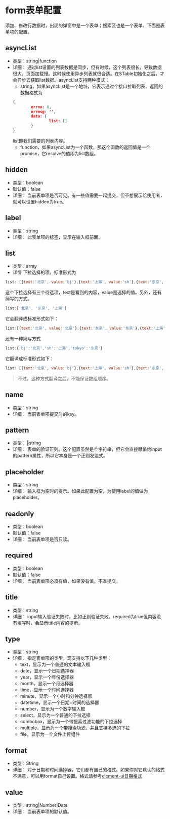 # form表单配置
添加、修改行数据时，出现的弹窗中是一个表单；搜索区也是一个表单。下面是表单项的配置。

## asyncList
* 类型：string|function
* 详细：
通过list设置的列表数据是同步，但有时候，这个列表很长，导致数据很大，页面加载慢。这时候使用异步列表就很合适。在STable初始化之后，才会异步去获取list数据。asyncList支持两种模式：
	* string，如果asyncList是一个地址，它表示通过个接口拉取列表，返回的数据格式为
	```json
	{
			errno: 0,
			errmsg: '',
			data: {
					list: []
			}
	}
	```
	list即我们需要的列表内容。
	* function，如果asyncList为一个函数，那这个函数的返回值是一个promise，它resolve的值即为list数组。

## hidden
* 类型：boolean
* 默认值：false
* 详细：
当前表单项是否可见。有一些值需要一起提交，但不想展示给使用者，就可以设置hidden为true。

## label
* 类型：string
* 详细：
此表单项的标签，显示在输入框前面。

## list
* 类型：array
* 详情
下拉选择的项。标准形式为
```javascript
list: [{text:'北京', value:'bj'},{text:'上海', value:'sh'},{text:'东京', value:'tokyo'}]
```
这个下拉选择有三个待选项，text是看到的内容，value是选择的值。另外，还有简写的方式。
```javascript
list:['北京', '东京', '上海']
```
它会翻译成标准形式如下：
```javascript
list:[{text:'北京', value:'北京'},{text:'东京', value:'东京'},{text:'上海', value:'上海'}]
```
还有一种简写方式
```javascript
list:{'bj':'北京','sh':'上海','tokyo':'东京'}
```
它翻译成标准形式如下：
```javascript
list: [{text:'北京', value:'bj'},{text:'上海', value:'sh'},{text:'东京', value:'tokyo'}]
```
> 不过，这种方式翻译之后，不能保证数组顺序。

## name
* 类型：string
* 详细：
当前表单项提交时的key。

## pattern
* 类型：string
* 详细：
表单的验证正则。这个配置虽然是个字符串，但它会直接赋值给input的pattern属性，所以它本身是一个正则发达式。

## placeholder
* 类型：string
* 详细：
输入框为空时的提示。如果此配置为空，为使用label的值做为placeholder。

## readonly
* 类型：boolean
* 默认值：false
* 详细：
当前表单项是否只读。

## required
* 类型：boolean
* 默认值：false
* 详细：
当前表单项必须有值，如果没有值，不准提交。

## title
* 类型：string
* 详细：
input输入验证失败时，比如正则验证失败、required为true但内容没有填写时，会显示title内容的提示。

## type
* 类型：string
* 详细：
指定表单项的类型，现支持以下几种类型：
	* text，显示为一个普通的文本输入框
	* date，显示一个日期选择器
	* year，显示一个年份选择器
	* month，显示一个月选择器
	* time，显示一个时间选择器
	* minute，显示一个小时和分钟选择器
	* datetime，显示一个日期+时间的选择器
	* number，显示为一个数字输入框
	* select，显示为一个普通的下拉选择
	* combobox，显示为一个带搜索过滤功能的下拉选择
	* multiple，显示为一个带搜索功滤、并且支持多选的下拉
	* file，显示为一个文件上传组件

## format
* 类型：String
* 详细：
对于日期和时间选择器，它们都有自己的格式。如果你对它默认的格式不满意，可以用format自己设置。格式请参考[element-ui日期格式](http://element.eleme.io/#/zh-CN/component/date-picker#ri-qi-ge-shi)

## value
* 类型：string|Number|Date
* 详细：
当前表单项的默认值。

